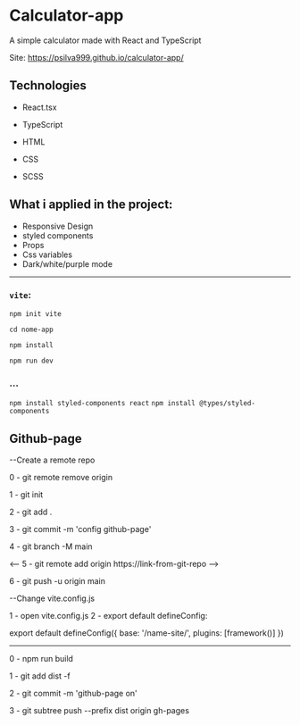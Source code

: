 # Calculator-app
 A simple calculator made with React and TypeScript

Site: https://psilva999.github.io/calculator-app/

## Technologies

* React.tsx
* TypeScript

* HTML
* CSS
* SCSS

## What i applied in the project:

* Responsive Design
* styled components
* Props
* Css variables
* Dark/white/purple mode

___
### `vite`:

`npm init vite`

`cd nome-app`

`npm install`

`npm run dev`

### ...
`npm install styled-components react`
`npm install @types/styled-components`

## Github-page

--Create a remote repo

0 - git remote remove origin

1 - git init

2 - git add .

3 - git commit -m 'config github-page'

4 - git branch -M main

<-- 5 - git remote add origin https://link-from-git-repo -->

6 - git push -u origin main

--Change vite.config.js

1 - open vite.config.js
2 - export default defineConfig:

export default defineConfig({
  base: '/name-site/',
  plugins: [framework()]
})

___

0 - npm run build

1 - git add dist -f

2 - git commit -m 'github-page on'

3 - git subtree push --prefix dist origin gh-pages
